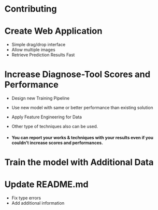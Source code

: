 # Contributing 

# Create Web Application 
- Simple drag/drop interface
- Allow multiple images
- Retrieve Prediction Results Fast

# Increase Diagnose-Tool Scores and Performance
- Design new Training Pipeline
- Use new model with same or better performance than existing solution
- Apply Feature Engineering for Data
- Other type of techniques also can be used.

- #### You can report your works & techniques with your results even if you couldn't increase scores and performances. 

# Train the model with Additional Data

# Update README.md
- Fix type errors
- Add additional information

